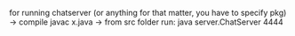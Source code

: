 for running chatserver (or anything for that matter, you have to specify pkg)
-> compile javac x.java -> from src folder run: java server.ChatServer 4444
